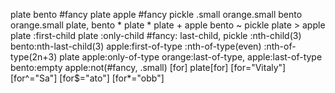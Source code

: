 plate
bento
#fancy
plate apple
#fancy pickle
.small
orange.small
bento orange.small
plate, bento
*
plate *
plate + apple
bento ~ pickle
plate > apple
plate :first-child
plate :only-child
#fancy: last-child, pickle
:nth-child(3)
bento:nth-last-child(3)
apple:first-of-type
:nth-of-type(even)
:nth-of-type(2n+3)
plate apple:only-of-type 
orange:last-of-type, apple:last-of-type
bento:empty
apple:not(#fancy, .small)
[for]
plate[for]
[for="Vitaly"]
[for^="Sa"]
[for$="ato"]
[for*="obb"]